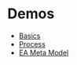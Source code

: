 # Demos

* [Basics](Basics.md)
* [Process](process/Process.md)
* [EA Meta Model](ea/ea_metamodel.md)
